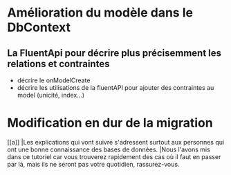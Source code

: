 # Amélioration du modèle dans le DbContext

## La **FluentApi** pour décrire plus précisemment les relations et contraintes

- décrire le onModelCreate
- décrire les utilisations de la fluentAPI pour ajouter des contraintes au model (unicité, index...)


# Modification en dur de la migration

[[a]]
|Les explications qui vont suivre s'adressent surtout aux personnes qui ont une bonne connaissance des bases de données.
|Nous l'avons mis dans ce tutoriel car vous trouverez rapidement des cas où il faut en passer par là, mais ils ne seront pas votre quotidien, rassurez-vous.
